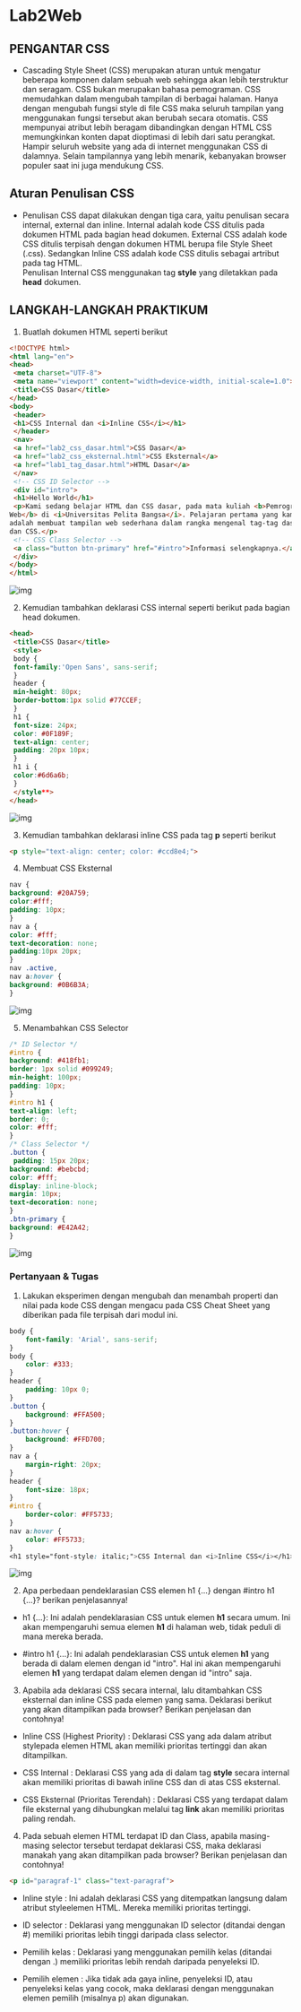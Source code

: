 # Lab2Web

## PENGANTAR CSS 
- Cascading Style Sheet (CSS) merupakan aturan untuk mengatur beberapa komponen dalam sebuah web sehingga akan lebih terstruktur dan seragam. CSS bukan merupakan bahasa pemograman. CSS memudahkan dalam mengubah tampilan di berbagai halaman. Hanya dengan mengubah fungsi style di file CSS maka seluruh tampilan yang menggunakan fungsi tersebut akan berubah secara otomatis. CSS mempunyai atribut lebih beragam dibandingkan dengan HTML CSS memungkinkan konten dapat dioptimasi di lebih dari satu perangkat. Hampir seluruh website yang ada di internet menggunakan CSS di dalamnya. Selain tampilannya yang lebih menarik, kebanyakan browser populer saat ini juga mendukung CSS.

## Aturan Penulisan CSS
- Penulisan CSS dapat dilakukan dengan tiga cara, yaitu penulisan secara internal, external dan inline.
Internal adalah kode CSS ditulis pada dokumen HTML pada bagian head dokumen. External CSS adalah kode CSS ditulis terpisah dengan dokumen HTML berupa file Style Sheet (.css). Sedangkan Inline CSS adalah kode CSS ditulis sebagai artribut pada tag HTML.<br>
Penulisan Internal CSS menggunakan tag **style** yang diletakkan pada **head** dokumen.

## LANGKAH-LANGKAH PRAKTIKUM 
1. Buatlah dokumen HTML seperti berikut 

```html
<!DOCTYPE html>
<html lang="en">
<head>
 <meta charset="UTF-8">
 <meta name="viewport" content="width=device-width, initial-scale=1.0">
 <title>CSS Dasar</title>
</head>
<body>
 <header>
 <h1>CSS Internal dan <i>Inline CSS</i></h1>
 </header>
 <nav>
 <a href="lab2_css_dasar.html">CSS Dasar</a>
 <a href="lab2_css_eksternal.html">CSS Eksternal</a>
 <a href="lab1_tag_dasar.html">HTML Dasar</a>
 </nav>
 <!-- CSS ID Selector -->
 <div id="intro">
 <h1>Hello World</h1>
 <p>Kami sedang belajar HTML dan CSS dasar, pada mata kuliah <b>Pemrograman
Web</b> di <i>Universitas Pelita Bangsa</i>. Pelajaran pertama yang kami dapat
adalah membuat tampilan web sederhana dalam rangka mengenal tag-tag dasar HTML
dan CSS.</p>
 <!-- CSS Class Selector -->
 <a class="button btn-primary" href="#intro">Informasi selengkapnya.</a>
 </div>
</body>
</html>
```

![img](gambar/1.png)

2. Kemudian tambahkan deklarasi CSS internal seperti berikut pada bagian head dokumen.
```html
<head>
 <title>CSS Dasar</title>
 <style>
 body {
 font-family:'Open Sans', sans-serif;
 }
 header {
 min-height: 80px;
 border-bottom:1px solid #77CCEF;
 }
 h1 {
 font-size: 24px;
 color: #0F189F;
 text-align: center;
 padding: 20px 10px;
 }
 h1 i {
 color:#6d6a6b;
 }
 </style**>
</head>

```

![img](gambar/2.png)

3. Kemudian tambahkan deklarasi inline CSS pada tag **p** seperti berikut
```html
<p style="text-align: center; color: #ccd8e4;">

```

4. Membuat CSS Eksternal

```css
nav {
background: #20A759;
color:#fff;
padding: 10px;
}
nav a {
color: #fff;
text-decoration: none;
padding:10px 20px;
}
nav .active,
nav a:hover {
background: #0B6B3A;
}
```

![img](gambar/4.png)

5. Menambahkan CSS Selector
```css
/* ID Selector */
#intro {
background: #418fb1;
border: 1px solid #099249;
min-height: 100px;
padding: 10px;
}
#intro h1 {
text-align: left;
border: 0;
color: #fff;
}
/* Class Selector */
.button {
 padding: 15px 20px;
background: #bebcbd;
color: #fff;
display: inline-block;
margin: 10px;
text-decoration: none;
}
.btn-primary {
background: #E42A42;
}

```

![img](gambar/5.png)<br>

### Pertanyaan & Tugas

1. Lakukan eksperimen dengan mengubah dan menambah properti dan nilai pada kode CSS
dengan mengacu pada CSS Cheat Sheet yang diberikan pada file terpisah dari modul ini.

```css
body {
    font-family: 'Arial', sans-serif;
}
body {
    color: #333;
}
header {
    padding: 10px 0;
}
.button {
    background: #FFA500;
}
.button:hover {
    background: #FFD700;
}
nav a {
    margin-right: 20px;
}
header {
    font-size: 18px;
}
#intro {
    border-color: #FF5733;
}
nav a:hover {
    color: #FF5733;
}
<h1 style="font-style: italic;">CSS Internal dan <i>Inline CSS</i></h1>

```

![img](gambar/6.png)<br>

2. Apa perbedaan pendeklarasian CSS elemen h1 {...} dengan #intro h1 {...}? berikan
penjelasannya!

- h1 {...}: Ini adalah pendeklarasian CSS untuk elemen **h1** secara umum. Ini akan mempengaruhi semua elemen **h1** di halaman web, tidak peduli di mana mereka berada.

- #intro h1 {...}: Ini adalah pendeklarasian CSS untuk elemen **h1** yang berada di dalam elemen dengan id "intro". Hal ini akan mempengaruhi elemen **h1** yang terdapat dalam elemen dengan id "intro" saja.

3. Apabila ada deklarasi CSS secara internal, lalu ditambahkan CSS eksternal dan inline CSS pada elemen yang sama. Deklarasi berikut yang akan ditampilkan pada browser? Berikan penjelasan dan contohnya!

- Inline CSS (Highest Priority) : Deklarasi CSS yang ada dalam atribut stylepada elemen HTML akan memiliki prioritas tertinggi dan akan ditampilkan.

- CSS Internal : Deklarasi CSS yang ada di dalam tag **style** secara internal akan memiliki prioritas di bawah inline CSS dan di atas CSS eksternal.

- CSS Eksternal (Prioritas Terendah) : Deklarasi CSS yang terdapat dalam file eksternal yang dihubungkan melalui tag **link** akan memiliki prioritas paling rendah.

4. Pada sebuah elemen HTML terdapat ID dan Class, apabila masing-masing selector tersebut
terdapat deklarasi CSS, maka deklarasi manakah yang akan ditampilkan pada browser?
Berikan penjelasan dan contohnya!

```html
<p id="paragraf-1" class="text-paragraf"> 
```

- Inline style : Ini adalah deklarasi CSS yang ditempatkan langsung dalam atribut styleelemen HTML. Mereka memiliki prioritas tertinggi.

- ID selector : Deklarasi yang menggunakan ID selector (ditandai dengan #) memiliki prioritas lebih tinggi daripada class selector.

- Pemilih kelas : Deklarasi yang menggunakan pemilih kelas (ditandai dengan .) memiliki prioritas lebih rendah daripada penyeleksi ID.

- Pemilih elemen : Jika tidak ada gaya inline, penyeleksi ID, atau penyeleksi kelas yang cocok, maka deklarasi dengan menggunakan elemen pemilih (misalnya p) akan digunakan.